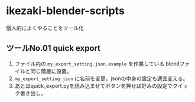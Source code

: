 # ikezaki-blender-scripts
個人的によくやることをツール化

## ツールNo.01 quick export
1.  ファイル内の `my_export_setting.json.example` を作業している.blendファイルと同じ階層に設置。
2.  `my_export_setting.json` に名前を変更。jsonの中身の設定も適宜変える。
3. あとはquick_export.pyを読み込ませてボタンを押せば好みの設定でクイック書き出し。 